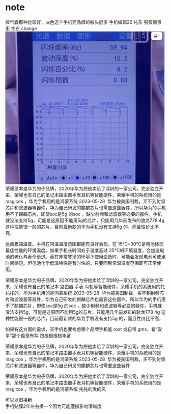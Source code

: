 # note
摔气囊那种比较好，决色这个手机壳品牌的噱头挺多
手机编辑22
扥东
男孩南京街
扥东 change
![](手机1686345398684.jpeg )
荣耀原本是华为的子品牌，2020年华为把他卖给了深圳的一家公司，完全独立开来，荣耀也有自己的笔记本路由器手表耳机等智能硬件，荣耀手机的系统用的是 magicos ，华为手机用的是鸿蒙系统
2023-05-28  华为被美国制裁，买不到射频芯片和滤波器等器件，华为自己研发的麒麟芯片也需要这些器件，所以华为的手机用不了麒麟芯片，即使soc是5g 的soc ，缺少射频和滤波器等必要的器件，手机就没法支持5g，可能是这原因不能用5g的芯片，只能用几年前发布的骁龙778 4g 这种性能很一般的芯片，目前最新款的华为手机没有支持5g 的，而且性价比不高，

远离极端温度。手机在常温温度范围都能有良好表现，在 15℃~30℃是电池体现最佳性能的环境温度。如果手机长时间处于温度高过 35℃的环境温度，会加速电池的老化与寿命衰退。而在非常寒冷的环境下使用设备时，可能会发现电池可使用时间缩短。但电池化学低温特性是暂时性的，只要回到常温温度范围即可正常使用。

荣耀原本是华为的子品牌，2020年华为把他卖给了深圳的一家公司，完全独立开来，荣耀也有自己的笔记本 路由器 手表 耳机等智能硬件，荣耀手机的系统用的扥扥扥的，华为手机用的是鸿蒙系统
2023-05-28  华为被美国制裁，买不到射频芯片和滤波器等器件，华为自己研发的麒麟芯片也需要这些器件，所以华为的手机用不了麒麟芯片，即使soc是5g 的soc ，缺少射频和滤波器等必要的器件，手机就没法支持5g，可能是这原因不能用5g的芯片，只能用几年前发布的骁龙778 4g 这种性能很一般的芯片，目前最新款的华为手机没有支持5g 的，而且性价比不高，

如果有这方面的需求，买手机也要考虑哪个品牌手机能 root 或自带 gms，看“安卓”那个篇章有写
跟根根根根丰富 

荣耀原本是华为的子品牌，2020年华为把他卖给了深圳的一家公司，完全独立开来，荣耀也有自己的笔记本路由器手表耳机等智能硬件，荣耀手机的系统用的是 magicos ，华为手机用的是鸿蒙系统
2023-05-28  华为被美国制裁，买不到射频芯片和滤波器等器件，华为自己研发的麒麟芯片也需要这些器件

荣耀原本是华为的子品牌，2020年华为把他卖给了深圳的一家公司，完全独立开来，荣耀也有自己的笔记本路由器手表耳机等智能硬件，荣耀手机的系统用的是 magicos ，华为手机用的是鸿蒙系统
扥扥的发的风

可以以旧换新  
手机贴膜2年左右换一个因为可能磨损影响清晰度
